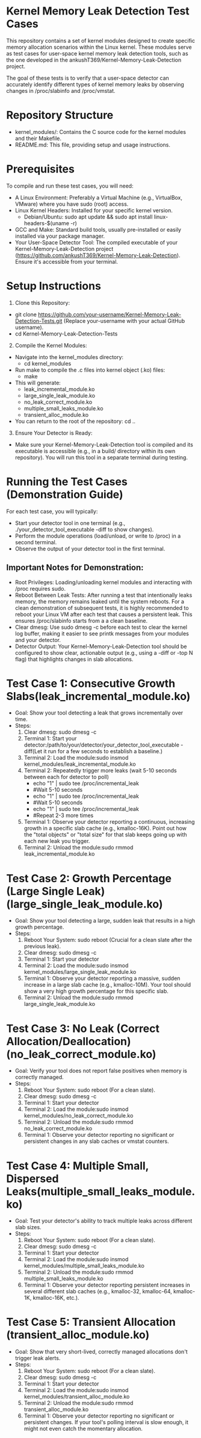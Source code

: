 # Kernel Memory Leak Detection Test Cases
This repository contains a set of kernel modules designed to create specific memory allocation scenarios within the Linux kernel. These modules serve as test cases for user-space kernel memory leak detection tools, such as the one developed in the ankushT369/Kernel-Memory-Leak-Detection project.  

The goal of these tests is to verify that a user-space detector can accurately identify different types of kernel memory leaks by observing changes in /proc/slabinfo and /proc/vmstat.

# Repository Structure
- kernel_modules/: Contains the C source code for the kernel modules and their Makefile.
- README.md: This file, providing setup and usage instructions.

# Prerequisites
To compile and run these test cases, you will need:
- A Linux Environment: Preferably a Virtual Machine (e.g., VirtualBox, VMware) where you have sudo (root) access.
- Linux Kernel Headers: Installed for your specific kernel version.
  - Debian/Ubuntu: sudo apt update && sudo apt install linux-headers-$(uname -r)
- GCC and Make: Standard build tools, usually pre-installed or easily installed via your package manager.
- Your User-Space Detector Tool: The compiled executable of your Kernel-Memory-Leak-Detection project (https://github.com/ankushT369/Kernel-Memory-Leak-Detection). Ensure it's accessible from your terminal.

# Setup Instructions
 1. Clone this Repository:
  - git clone https://github.com/your-username/Kernel-Memory-Leak-Detection-Tests.git (Replace your-username with your actual GitHub username).
  - cd Kernel-Memory-Leak-Detection-Tests
 2. Compile the Kernel Modules:
  - Navigate into the kernel_modules directory:
    - cd kernel_modules
  - Run make to compile the .c files into kernel object (.ko) files:
    - make
  - This will generate:
    - leak_incremental_module.ko
    - large_single_leak_module.ko
    - no_leak_correct_module.ko
    - multiple_small_leaks_module.ko
    - transient_alloc_module.ko
  - You can return to the root of the repository: cd ..
 3. Ensure Your Detector is Ready:
  - Make sure your Kernel-Memory-Leak-Detection tool is compiled and its executable is accessible (e.g., in a build/ directory within its own repository). You will run this tool in a separate terminal during testing.

  # Running the Test Cases (Demonstration Guide)
  For each test case, you will typically:
  - Start your detector tool in one terminal (e.g., ./your_detector_tool_executable -diff to show changes).
  - Perform the module operations (load/unload, or write to /proc) in a second terminal.
  - Observe the output of your detector tool in the first terminal.

 ## Important Notes for Demonstration:
 - Root Privileges: Loading/unloading kernel modules and interacting with /proc requires sudo.
 - Reboot Between Leak Tests: After running a test that intentionally leaks memory, the memory remains leaked until the system reboots. For a clean demonstration of subsequent tests, it is highly recommended to reboot your Linux VM after each test that causes a persistent leak. This ensures /proc/slabinfo starts from a a clean baseline.
 - Clear dmesg: Use sudo dmesg -c before each test to clear the kernel log buffer, making it easier to see printk messages from your modules and your detector.
 - Detector Output: Your Kernel-Memory-Leak-Detection tool should be configured to show clear, actionable output (e.g., using a -diff or -top N flag) that highlights changes in slab allocations.

 # Test Case 1: Consecutive Growth Slabs(leak_incremental_module.ko)
 - Goal: Show your tool detecting a leak that grows incrementally over time.
 - Steps:
     1. Clear dmesg: sudo dmesg -c
     2. Terminal 1: Start your detector:/path/to/your/detector/your_detector_tool_executable -diff(Let it run for a few seconds to establish a baseline.)
     3. Terminal 2: Load the module:sudo insmod kernel_modules/leak_incremental_module.ko
     4. Terminal 2: Repeatedly trigger more leaks (wait 5-10 seconds between each for detector to poll) 
        - echo "1" | sudo tee /proc/incremental_leak
        - #Wait 5-10 seconds
        - echo "1" | sudo tee /proc/incremental_leak
        - #Wait 5-10 seconds
        -  echo "1" | sudo tee /proc/incremental_leak
        - #Repeat 2-3 more times
      5. Terminal 1: Observe your detector reporting a continuous, increasing growth in a specific slab cache (e.g., kmalloc-16K). Point out how the "total objects" or "total size" for that slab keeps going up with each new leak you trigger.
      6. Terminal 2: Unload the module:sudo rmmod leak_incremental_module.ko

# Test Case 2: Growth Percentage (Large Single Leak) (large_single_leak_module.ko)
- Goal: Show your tool detecting a large, sudden leak that results in a high growth percentage.
- Steps:
    1. Reboot Your System: sudo reboot (Crucial for a clean slate after the previous leak).
    2. Clear dmesg: sudo dmesg -c
    3. Terminal 1: Start your detector
    4. Terminal 2: Load the module:sudo insmod kernel_modules/large_single_leak_module.ko
    5. Terminal 1: Observe your detector reporting a massive, sudden increase in a large slab cache (e.g., kmalloc-10M). Your tool should show a very high growth percentage for this specific slab.
    6. Terminal 2: Unload the module:sudo rmmod large_single_leak_module.ko

# Test Case 3: No Leak (Correct Allocation/Deallocation) (no_leak_correct_module.ko)
- Goal: Verify your tool does not report false positives when memory is correctly managed.
- Steps:
    1. Reboot Your System: sudo reboot (For a clean slate).
    2. Clear dmesg: sudo dmesg -c
    3. Terminal 1: Start your detector
    4. Terminal 2: Load the module:sudo insmod kernel_modules/no_leak_correct_module.ko
    5. Terminal 2: Unload the module:sudo rmmod no_leak_correct_module.ko
    6. Terminal 1: Observe your detector reporting no significant or persistent changes in any slab caches or vmstat counters.

# Test Case 4: Multiple Small, Dispersed Leaks(multiple_small_leaks_module.ko)
- Goal: Test your detector's ability to track multiple leaks across different slab sizes.
- Steps:
    1. Reboot Your System: sudo reboot (For a clean slate).
    2. Clear dmesg: sudo dmesg -c
    3. Terminal 1: Start your detector
    4. Terminal 2: Load the module:sudo insmod kernel_modules/multiple_small_leaks_module.ko
    5. Terminal 2: Unload the module:sudo rmmod multiple_small_leaks_module.ko
    6. Terminal 1: Observe your detector reporting persistent increases in several different slab caches (e.g., kmalloc-32, kmalloc-64, kmalloc-1K, kmalloc-16K, etc.).

# Test Case 5: Transient Allocation (transient_alloc_module.ko)
- Goal: Show that very short-lived, correctly managed allocations don't trigger leak alerts.
- Steps:
    1. Reboot Your System: sudo reboot (For a clean slate).
    2. Clear dmesg: sudo dmesg -c
    3. Terminal 1: Start your detector
    4. Terminal 2: Load the module:sudo insmod kernel_modules/transient_alloc_module.ko
    5. Terminal 2: Unload the module:sudo rmmod transient_alloc_module.ko
    6. Terminal 1: Observe your detector reporting no significant or persistent changes. If your tool's polling interval is slow enough, it might not even catch the momentary allocation.
